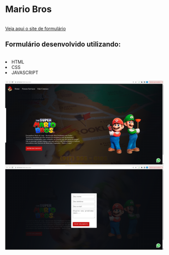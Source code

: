 <h1>Mario Bros</h1>
<br>
<a href="https://wellitonsansao07.github.io/MARIO-BROS">Veja aqui o site de formulário</a>
<h2>Formulário desenvolvido utilizando:</h2>
<br>
<li>HTML</li>
<li>CSS</li>
<li>JAVASCRIPT</li>
<br>
<img src="https://github.com/wellitonsansao07/MARIO-BROS/blob/main/img/BROOS%201.png?raw=true" />
<img src="https://github.com/wellitonsansao07/MARIO-BROS/blob/main/img/BROS%202%20.png?raw=true" />
  
  
